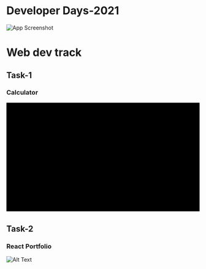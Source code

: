 
# Developer Days-2021

![App Screenshot](https://pbs.twimg.com/media/E-dO7tlUYAEApOo?format=jpg&name=medium)

  
# Web dev track
## Task-1

### Calculator

![Alt Text](./image/p2.gif)

## Task-2

### React Portfolio

![Alt Text](./image/p1.gif)
